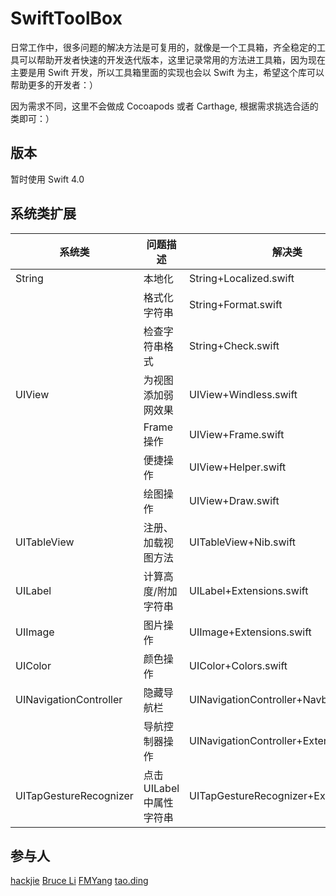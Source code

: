 # SwiftToolBox

日常工作中，很多问题的解决方法是可复用的，就像是一个工具箱，齐全稳定的工具可以帮助开发者快速的开发迭代版本，这里记录常用的方法进工具箱，因为现在主要是用 Swift 开发，所以工具箱里面的实现也会以 Swift 为主，希望这个库可以帮助更多的开发者：）

因为需求不同，这里不会做成 Cocoapods 或者 Carthage, 根据需求挑选合适的类即可：）

## 版本

暂时使用 Swift 4.0 

## 系统类扩展

| 系统类 | 问题描述 | 解决类 | 备注 |
| --- | --- | --- | --- |
| String | 本地化 | String+Localized.swift |  |
|  | 格式化字符串 | String+Format.swift |  |
|  | 检查字符串格式 | String+Check.swift |  |
| UIView | 为视图添加弱网效果 | UIView+Windless.swift |  |
|  | Frame 操作 | UIView+Frame.swift |  |
|  | 便捷操作 | UIView+Helper.swift |  |
|  | 绘图操作 | UIView+Draw.swift |  |
| UITableView | 注册、加载视图方法 | UITableView+Nib.swift |  |
| UILabel | 计算高度/附加字符串 | UILabel+Extensions.swift |  |
| UIImage | 图片操作 | UIImage+Extensions.swift |  |
| UIColor | 颜色操作 | UIColor+Colors.swift |  |
| UINavigationController | 隐藏导航栏 | UINavigationController+Navbar.h | OC |
|  | 导航控制器操作 | UINavigationController+Extension.swift |  |
| UITapGestureRecognizer | 点击 UILabel 中属性字符串 | UITapGestureRecognizer+Extension.swift |  |


## 参与人

[hackjie](https://github.com/hackjie) [Bruce Li](https://github.com/SilongLi) [FMYang](https://github.com/FMYang) [tao.ding](https://github.com/pamierdt)

